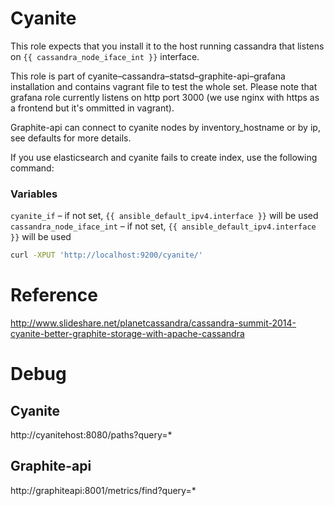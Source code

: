 # Cyanite

This role expects that you install it to the host running cassandra that listens on ```{{ cassandra_node_iface_int }}``` interface.

This role is part of cyanite–cassandra–statsd–graphite-api–grafana installation and contains vagrant file to test the whole set. Please note that grafana role currently listens on http port 3000 (we use nginx with https as a frontend but it's ommitted in vagrant).

Graphite-api can connect to cyanite nodes by inventory_hostname or by ip, see defaults for more details.

If you use elasticsearch and cyanite fails to create index, use the following command:

### Variables

```cyanite_if``` – if not set, ```{{ ansible_default_ipv4.interface }}``` will be used
```cassandra_node_iface_int``` – if not set, ```{{ ansible_default_ipv4.interface }}``` will be used

```bash
curl -XPUT 'http://localhost:9200/cyanite/'
```

# Reference
http://www.slideshare.net/planetcassandra/cassandra-summit-2014-cyanite-better-graphite-storage-with-apache-cassandra

# Debug

## Cyanite

http://cyanitehost:8080/paths?query=*

## Graphite-api

http://graphiteapi:8001/metrics/find?query=*